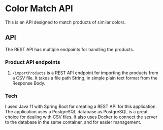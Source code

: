 # Color Match API

This is an API designed to match products of similar colors.

## API
The REST API has multiple endpoints for handling the products.

### Product API endpoints
1. `/importProducts` is a REST API endpoint for importing the products from a CSV file.
It takes a file path String, in simple plain text format from the Response Body.

### Tech
I used Java 11 with Spring Boot for creating a REST API for this application.
The application uses a PostgreSQL database as PostgreSQL is a great choice for dealing with CSV files.
It also uses Docker to connect the server to the database in the same container, and for easier management.

